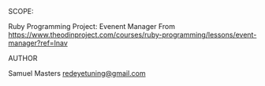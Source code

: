 SCOPE:

Ruby Programming Project: Evenent Manager
From https://www.theodinproject.com/courses/ruby-programming/lessons/event-manager?ref=lnav

AUTHOR

Samuel Masters redeyetuning@gmail.com